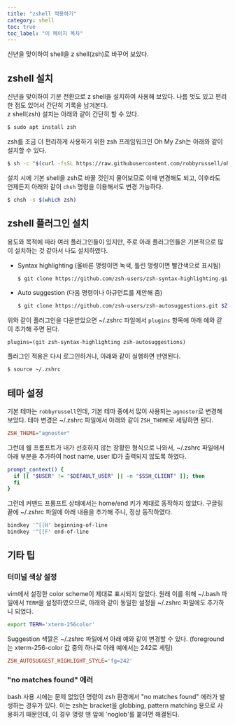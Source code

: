 ```yaml
---
title: "zshell 적용하기"
category: shell
toc: true
toc_label: "이 페이지 목차"
---
```


신년을 맞이하여 shell을 z shell(zsh)로 바꾸어 보았다.

## zshell 설치
신년을 맞이하여 기분 전환으로 z shell을 설치하여 사용해 보았다. 나름 멋도 있고 편리한 점도 있어서 간단히 기록을 남겨본다.  
z shell(zsh) 설치는 아래와 같이 간단히 할 수 있다.
```sh
$ sudo apt install zsh
```
zsh를 조금 더 편리하게 사용하기 위한 zsh 프레임워크인 Oh My Zsh는 아래와 같이 설치할 수 있다.
```sh
$ sh -c "$(curl -fsSL https://raw.githubusercontent.com/robbyrussell/oh-my-zsh/master/tools/install.sh)"
```
설치 시에 기본 shell을 zsh로 바꿀 것인지 물어보므로 이때 변경해도 되고, 이후라도 언제든지 아래와 같이 `chsh` 명령을 이용해서도 변경 가능하다.
```sh
$ chsh -s $(which zsh)
```

## zshell 플러그인 설치
용도와 목적에 따라 여러 플러그인들이 있지만, 주로 아래 플러그인들은 기본적으로 많이 설치하는 것 같아서 나도 설치하였다.
- Syntax highlighting (올바른 명령이면 녹색, 틀린 명령이면 빨간색으로 표시됨)
  ```sh
  $ git clone https://github.com/zsh-users/zsh-syntax-highlighting.git $ZSH_CUSTOM/plugins/zsh-syntax-highlighting
  ```
- Auto suggestion (다음 명령이나 아규먼트를 제안해 줌)
  ```sh
  $ git clone https://github.com/zsh-users/zsh-autosuggestions.git $ZSH_CUSTOM/plugins/zsh-autosuggestions
  ```
위와 같이 플러그인을 다운받았으면 ~/.zshrc 파일에서 `plugins` 항목에 아래 예와 같이 추가해 주면 된다.
```
plugins=(git zsh-syntax-highlighting zsh-autosuggestions)
```
플러그인 적용은 다시 로그인하거나, 아래와 같이 실행하면 반영된다.
```sh
$ source ~/.zshrc
```

## 테마 설정
기본 테마는 `robbyrussell`인데, 기본 테마 중에서 많이 사용되는 `agnoster`로 변경해 보았다. 테마 변경은 ~/.zshrc 파일에서 아래와 같이 `ZSH_THEME`로 세팅하면 된다.
```ini
ZSH_THEME="agnoster"
```
그런데 쉘 프롬프트가 내가 선호하지 않는 장황한 형식으로 나와서, ~/.zshrc 파일에서 아래 부분을 추가하여 host name, user ID가 출력되지 않도록 하였다.
```sh
prompt_context() {
  if [[ "$USER" != "$DEFAULT_USER" || -n "$SSH_CLIENT" ]]; then
  fi
}
```

그런데 커맨드 프롬프트 상태에서는 home/end 키가 제대로 동작하지 않았다. 구글링 끝에 ~/.zshrc 파일에 아래 내용을 추가해 주니, 정상 동작하였다.
```sh
bindkey '^[[H' beginning-of-line
bindkey '^[[F' end-of-line
```

## 기타 팁

### 터미널 색상 설정
vim에서 설정한 color scheme이 제대로 표시되지 않았다. 원래 이를 위해 ~/.bash 파일에서 `TERM`을 설정하였으므로, 아래와 같이 동일한 설정을 ~/.zshrc 파일에도 추가하니 되었다.
```sh
export TERM='xterm-256color'
```
Suggestion 색깔은 ~/.zshrc 파일에서 아래 예와 같이 변경할 수 있다. (foreground는 xterm-256-color 값 중의 하나로 아래 예에서는 242로 세팅)
```ini
ZSH_AUTOSUGGEST_HIGHLIGHT_STYLE='fg=242'
```

### "no matches found" 에러
bash 사용 시에는 문제 없었던 명령이 zsh 환경에서 "no matches found" 에러가 발생하는 경우가 있다. 이는 zsh는 bracket을 globbing, pattern matching 용으로 사용하기 때문인데, 이 경우 명령 맨 앞에 'noglob'를 붙이면 해결된다.
